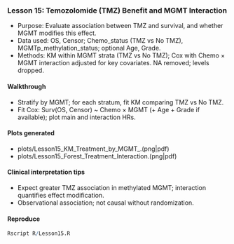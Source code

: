 ### Lesson 15: Temozolomide (TMZ) Benefit and MGMT Interaction

- Purpose: Evaluate association between TMZ and survival, and whether MGMT modifies this effect.
- Data used: OS, Censor; Chemo_status (TMZ vs No TMZ), MGMTp_methylation_status; optional Age, Grade.
- Methods: KM within MGMT strata (TMZ vs No TMZ); Cox with Chemo × MGMT interaction adjusted for key covariates. NA removed; levels dropped.

#### Walkthrough
- Stratify by MGMT; for each stratum, fit KM comparing TMZ vs No TMZ.
- Fit Cox: Surv(OS, Censor) ~ Chemo × MGMT (+ Age + Grade if available); plot main and interaction HRs.

#### Plots generated
- plots/Lesson15_KM_Treatment_by_MGMT_<level>.(png|pdf)
- plots/Lesson15_Forest_Treatment_Interaction.(png|pdf)

#### Clinical interpretation tips
- Expect greater TMZ association in methylated MGMT; interaction quantifies effect modification.
- Observational association; not causal without randomization.

#### Reproduce
```r
Rscript R/Lesson15.R
```


